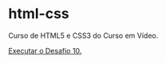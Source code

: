 # html-css
 Curso de HTML5 e CSS3 do Curso em Vídeo.

<a href="https://joao-vitor-sales.github.io/html-css/desafios/d010/android.html"> Executar o Desafio 10.</a>